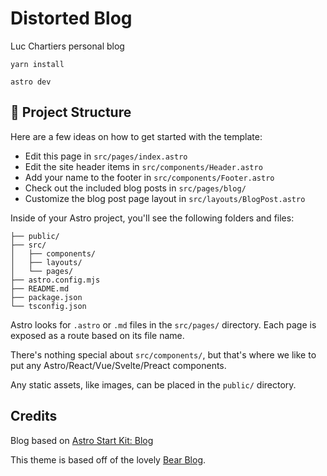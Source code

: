 # Distorted Blog
Luc Chartiers personal blog

```
yarn install
```

```
astro dev
```

## 🚀 Project Structure

Here are a few ideas on how to get started with the template:

- Edit this page in `src/pages/index.astro`
- Edit the site header items in `src/components/Header.astro`
- Add your name to the footer in `src/components/Footer.astro`
- Check out the included blog posts in `src/pages/blog/`
- Customize the blog post page layout in `src/layouts/BlogPost.astro`

Inside of your Astro project, you'll see the following folders and files:

```
├── public/
├── src/
│   ├── components/
│   ├── layouts/
│   └── pages/
├── astro.config.mjs
├── README.md
├── package.json
└── tsconfig.json
```

Astro looks for `.astro` or `.md` files in the `src/pages/` directory. Each page is exposed as a route based on its file name.

There's nothing special about `src/components/`, but that's where we like to put any Astro/React/Vue/Svelte/Preact components.

Any static assets, like images, can be placed in the `public/` directory.

## Credits
Blog based on [Astro Start Kit: Blog](https://github.com/withastro/astro/tree/latest/examples/blog?on=github)

This theme is based off of the lovely [Bear Blog](https://github.com/HermanMartinus/bearblog/).
